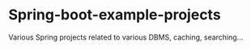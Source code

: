 # Spring-boot-example-projects
Various Spring projects related to various DBMS, caching, searching...
